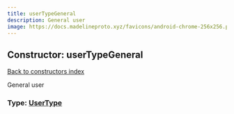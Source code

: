 ```yaml
---
title: userTypeGeneral
description: General user
image: https://docs.madelineproto.xyz/favicons/android-chrome-256x256.png
---
```

## Constructor: userTypeGeneral  
[Back to constructors index](index.md)



General user




### Type: [UserType](../types/UserType.md)


